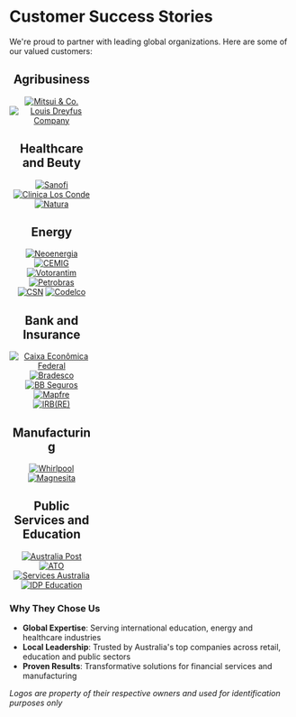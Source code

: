 # Customer Success Stories

We're proud to partner with leading global organizations. Here are some of our valued customers:

<div align="center" style="max-width: 150px;">

## Agribusiness
[![Mitsui & Co.](https://www.mitsui.com/jp/en/brand/assets/images/logo_en.png)](https://www.mitsui.com)  
[![Louis Dreyfus Company](https://www.ldc.com/wp-content/uploads/2020/04/ldc-logo.png)](https://www.ldc.com)  

## Healthcare and Beuty
[![Sanofi](https://www.sanofi.com/dam/jcr:4d382315-4169-4a2b-94b7-1d0e2a0c3488/logo-sanofi.png)](https://www.sanofi.com) 
[![Clinica Los Conde]()](https://www.clinicalascondes.cl/HOME) 
[![Natura](https://www.natura.com.br/documents/20143/0/logo-natura.png)](https://www.natura.com.br)  

## Energy
[![Neoenergia](https://www.neoenergia.com/documents/20143/0/logo-neoenergia.png)](https://www.neoenergia.com)  
[![CEMIG](https://www.cemig.com.br/media/logo-default.png)](https://www.cemig.com.br)  
[![Votorantim](https://www.votorantim.com.br/wp-content/uploads/2020/07/logo-votorantim.png)](https://www.votorantim.com.br)  
[![Petrobras](https://www.petrobras.com.br/assets/img/logo-petrobras.png)](https://www.petrobras.com.br)  
[![CSN](https://www.csn.com.br/assets/img/logo-csn.png)](https://www.csn.com.br) 
[![Codelco](https://www.codelco.com/recursos/img/logo-codelco.svg)](https://www.codelco.com)  

## Bank and Insurance
[![Caixa Econômica Federal](https://www.caixa.gov.br/PublishingImages/logo-caixa.svg)](https://www.caixa.gov.br)  
[![Bradesco](https://upload.wikimedia.org/wikipedia/commons/thumb/a/a6/Banco_Bradesco_logo_%28horizontal%29.png/330px-Banco_Bradesco_logo_%28horizontal%29.png)](https://www.bradesco.com.br)  
[![BB Seguros](https://upload.wikimedia.org/wikipedia/commons/f/fb/Banco_do_Brasil_logo.svg)](https://www.bb.com.br)  
[![Mapfre](https://www.mapfre.com.br/media/logo-mapfre.png)](https://www.mapfre.com.br)  
[![IRB(RE)]()](https://www.irbre.com/en/)

## Manufacturing
[![Whirlpool](https://www.whirlpool.com/content/dam/global/logo/whirlpool-logo.png)](https://www.whirlpool.com)  
[![Magnesita](https://www.magnesita.com/media/logo-magnesita.png)](https://www.magnesita.com)

## Public Services and Education
[![Australia Post]()](https://www.auspost.com.au)
[![ATO]()](https://www.ato.gov.au)
[![Services Australia]()](https://www.servicesaustralia.gov.au/)
[![IDP Education](https://upload.wikimedia.org/wikipedia/en/thumb/0/01/IDP_Education_Logo.svg/300px-IDP_Education_Logo.svg.png)](https://www.idp.com) 

</div>

### Why They Chose Us
- **Global Expertise**: Serving international education, energy and healthcare industries
- **Local Leadership**: Trusted by Australia's top companies across retail, education and public sectors
- **Proven Results**: Transformative solutions for financial services and manufacturing

*Logos are property of their respective owners and used for identification purposes only*
